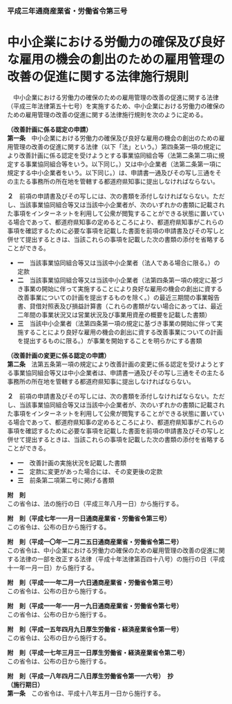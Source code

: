 ### 平成三年通商産業省・労働省令第三号  
# 中小企業における労働力の確保及び良好な雇用の機会の創出のための雇用管理の改善の促進に関する法律施行規則  
　中小企業における労働力の確保のための雇用管理の改善の促進に関する法律（平成三年法律第五十七号）を実施するため、中小企業における労働力の確保のための雇用管理の改善の促進に関する法律施行規則を次のように定める。  
  
**（改善計画に係る認定の申請）**  
**第一条**　中小企業における労働力の確保及び良好な雇用の機会の創出のための雇用管理の改善の促進に関する法律（以下「法」という。）第四条第一項の規定により改善計画に係る認定を受けようとする事業協同組合等（法第二条第二項に規定する事業協同組合等をいう。以下同じ。）又は中小企業者（法第二条第一項に規定する中小企業者をいう。以下同じ。）は、申請書一通及びその写し三通をその主たる事務所の所在地を管轄する都道府県知事に提出しなければならない。  
  
**２**　前項の申請書及びその写しには、次の書類を添付しなければならない。ただし、当該事業協同組合等又は当該中小企業者が、次のいずれかの書類に記載された事項をインターネットを利用して公衆が閲覧することができる状態に置いている場合であって、都道府県知事の定めるところにより、都道府県知事がこれらの事項を確認するために必要な事項を記載した書面を前項の申請書及びその写しと併せて提出するときは、当該これらの事項を記載した次の書類の添付を省略することができる。  
* **一**　当該事業協同組合等又は当該中小企業者（法人である場合に限る。）の定款  
* **二**　当該事業協同組合等又は当該中小企業者（法第四条第一項の規定に基づき事業の開始に伴って実施することにより良好な雇用の機会の創出に資する改善事業についての計画を提出するものを除く。）の最近三期間の事業報告書、貸借対照表及び損益計算書（これらの書類がない場合にあっては、最近二年間の事業状況又は営業状況及び事業用資産の概要を記載した書類）  
* **三**　当該中小企業者（法第四条第一項の規定に基づき事業の開始に伴って実施することにより良好な雇用の機会の創出に資する改善事業についての計画を提出するものに限る。）が事業を開始することを明らかにする書類  
  
**（改善計画の変更に係る認定の申請）**  
**第二条**　法第五条第一項の規定により改善計画の変更に係る認定を受けようとする事業協同組合等又は中小企業者は、申請書一通及びその写し三通をその主たる事務所の所在地を管轄する都道府県知事に提出しなければならない。  
  
**２**　前項の申請書及びその写しには、次の書類を添付しなければならない。ただし、当該事業協同組合等又は当該中小企業者が、次のいずれかの書類に記載された事項をインターネットを利用して公衆が閲覧することができる状態に置いている場合であって、都道府県知事の定めるところにより、都道府県知事がこれらの事項を確認するために必要な事項を記載した書面を前項の申請書及びその写しと併せて提出するときは、当該これらの事項を記載した次の書類の添付を省略することができる。  
* **一**　改善計画の実施状況を記載した書類  
* **二**　定款に変更があった場合には、その変更後の定款  
* **三**　前条第二項第二号に掲げる書類  
  
**附　則**  
この省令は、法の施行の日（平成三年八月一日）から施行する。  
  
**附　則（平成七年一一月一日通商産業省・労働省令第三号）**  
この省令は、公布の日から施行する。  
  
**附　則（平成一〇年一二月二五日通商産業省・労働省令第二号）**  
この省令は、中小企業における労働力の確保のための雇用管理の改善の促進に関する法律の一部を改正する法律（平成十年法律第百四十八号）の施行の日（平成十一年一月一日）から施行する。  
  
**附　則（平成一一年二月一六日通商産業省・労働省令第三号）**  
この省令は、公布の日から施行する。  
  
**附　則（平成一一年一一月一九日通商産業省・労働省令第七号）**  
この省令は、公布の日から施行する。  
  
**附　則（平成一五年四月九日厚生労働省・経済産業省令第一号）**  
この省令は、公布の日から施行する。  
  
**附　則（平成一七年三月三一日厚生労働省・経済産業省令第二号）**  
この省令は、公布の日から施行する。  
  
**附　則（平成一八年四月二八日厚生労働省令第一一六号）　抄**  
**（施行期日）**  
**第一条**　この省令は、平成十八年五月一日から施行する。  
  
